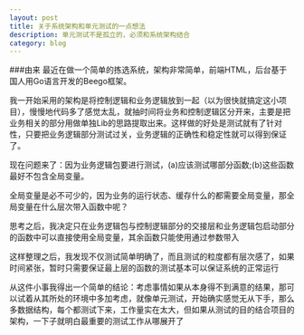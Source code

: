 ```yaml
---
layout: post
title: 关于系统架构和单元测试的一点想法
description: 单元测试不是孤立的，必须和系统架构结合
category: blog
---
```


###由来
最近在做一个简单的拣选系统，架构非常简单，前端HTML，后台基于国人用Go语言开发的Beego框架。

我一开始采用的架构是将控制逻辑和业务逻辑放到一起（以为很快就搞定这小项目），慢慢地代码多了感觉太乱，就抽时间将业务和控制逻辑区分开来，主要是把业务相关的部分用做单独Lib的思路提取出来。这样做的好处是测试就有了针对性，只要把业务逻辑部分测试过关，业务逻辑的正确性和稳定性就可以得到保证了。

现在问题来了：因为业务逻辑包要进行测试，(a)应该测试哪部分函数;(b)这些函数最好不包含全局变量。

全局变量是必不可少的，因为业务的运行状态、缓存什么的都需要全局变量，那全局变量在什么层次带入函数中呢？

思考之后，我决定只在业务逻辑包与控制逻辑部分的交接层和业务逻辑包启动部分的函数中可以直接使用全局变量，其余函数只能使用通过参数带入

这样整理之后，我发现不仅测试简单明确了，而且测试的粒度都有层次感了，如果时间紧张，暂时只需要保证最上层的函数的测试基本可以保证系统的正常运行

从这件小事我得出一个简单的结论：考虑事情如果从本身得不到满意的结果，那可以试着从其所处的环境中多加考虑，就像单元测试，开始确实感觉无从下手，那么多数据结构，每个都测试下来，工作量实在太大，但如果从测试的目的结合项目的架构，一下子就明白最重要的测试工作从哪展开了




